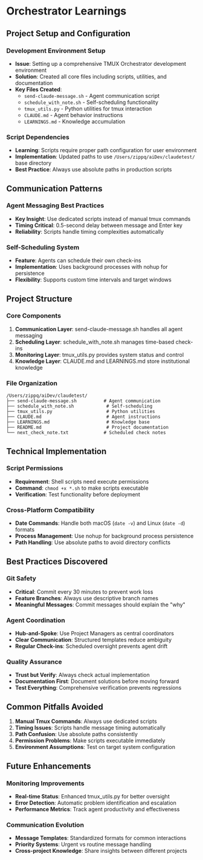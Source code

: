 # Orchestrator Learnings

## Project Setup and Configuration

### Development Environment Setup

- **Issue**: Setting up a comprehensive TMUX Orchestrator development environment
- **Solution**: Created all core files including scripts, utilities, and documentation
- **Key Files Created**:
  - `send-claude-message.sh` - Agent communication script
  - `schedule_with_note.sh` - Self-scheduling functionality
  - `tmux_utils.py` - Python utilities for tmux interaction
  - `CLAUDE.md` - Agent behavior instructions
  - `LEARNINGS.md` - Knowledge accumulation

### Script Dependencies

- **Learning**: Scripts require proper path configuration for user environment
- **Implementation**: Updated paths to use `/Users/zippq/aiDev/claudetest/` base directory
- **Best Practice**: Always use absolute paths in production scripts

## Communication Patterns

### Agent Messaging Best Practices

- **Key Insight**: Use dedicated scripts instead of manual tmux commands
- **Timing Critical**: 0.5-second delay between message and Enter key
- **Reliability**: Scripts handle timing complexities automatically

### Self-Scheduling System

- **Feature**: Agents can schedule their own check-ins
- **Implementation**: Uses background processes with nohup for persistence
- **Flexibility**: Supports custom time intervals and target windows

## Project Structure

### Core Components

1. **Communication Layer**: send-claude-message.sh handles all agent messaging
2. **Scheduling Layer**: schedule_with_note.sh manages time-based check-ins
3. **Monitoring Layer**: tmux_utils.py provides system status and control
4. **Knowledge Layer**: CLAUDE.md and LEARNINGS.md store institutional knowledge

### File Organization

```
/Users/zippq/aiDev/claudetest/
├── send-claude-message.sh          # Agent communication
├── schedule_with_note.sh            # Self-scheduling
├── tmux_utils.py                    # Python utilities
├── CLAUDE.md                        # Agent instructions
├── LEARNINGS.md                     # Knowledge base
├── README.md                        # Project documentation
└── next_check_note.txt             # Scheduled check notes
```

## Technical Implementation

### Script Permissions

- **Requirement**: Shell scripts need execute permissions
- **Command**: `chmod +x *.sh` to make scripts executable
- **Verification**: Test functionality before deployment

### Cross-Platform Compatibility

- **Date Commands**: Handle both macOS (`date -v`) and Linux (`date -d`) formats
- **Process Management**: Use nohup for background process persistence
- **Path Handling**: Use absolute paths to avoid directory conflicts

## Best Practices Discovered

### Git Safety

- **Critical**: Commit every 30 minutes to prevent work loss
- **Feature Branches**: Always use descriptive branch names
- **Meaningful Messages**: Commit messages should explain the "why"

### Agent Coordination

- **Hub-and-Spoke**: Use Project Managers as central coordinators
- **Clear Communication**: Structured templates reduce ambiguity
- **Regular Check-ins**: Scheduled oversight prevents agent drift

### Quality Assurance

- **Trust but Verify**: Always check actual implementation
- **Documentation First**: Document solutions before moving forward
- **Test Everything**: Comprehensive verification prevents regressions

## Common Pitfalls Avoided

1. **Manual Tmux Commands**: Always use dedicated scripts
2. **Timing Issues**: Scripts handle message timing automatically  
3. **Path Confusion**: Use absolute paths consistently
4. **Permission Problems**: Make scripts executable immediately
5. **Environment Assumptions**: Test on target system configuration

## Future Enhancements

### Monitoring Improvements

- **Real-time Status**: Enhanced tmux_utils.py for better oversight
- **Error Detection**: Automatic problem identification and escalation
- **Performance Metrics**: Track agent productivity and effectiveness

### Communication Evolution

- **Message Templates**: Standardized formats for common interactions
- **Priority Systems**: Urgent vs routine message handling
- **Cross-project Knowledge**: Share insights between different projects